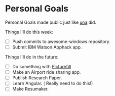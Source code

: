 Personal Goals
==============

Personal Goals made public just like [una](https://github.com/una/personal-goals) did.

Things I'll do this week:

- [ ] Push commits to awesome-windows repository.
- [ ] Submit IBM Watson Apphack app.

Things I'll do in the future:

- [ ] Do something with [Picturefill](http://scottjehl.github.io/picturefill/)
- [ ] Make an Airport ride sharing app.
- [ ] Publish Research Paper.
- [ ] Learn Angular. ( Really need to do this!)
- [ ] Make Resumaker.
